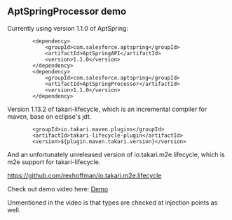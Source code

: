 ## AptSpringProcessor demo

Currently using version 1.1.0 of AptSpring:

```
        <dependency>
            <groupId>com.salesforce.aptspring</groupId>
            <artifactId>AptSpringAPI</artifactId>
            <version>1.1.0</version>
        </dependency>
        <dependency>
            <groupId>com.salesforce.aptspring</groupId>
            <artifactId>AptSpringProcessor</artifactId>
            <version>1.1.0</version>
        </dependency>
```

Version 1.13.2 of takari-lifecycle, which is an incremental compiler for maven, base on eclipse's jdt.

```
        <groupId>io.takari.maven.plugins</groupId>
        <artifactId>takari-lifecycle-plugin</artifactId>
        <version>${plugin.maven.takari.version}</version>
```

And an unfortunately unreleased version of io.takari.m2e.lifecycle, which is m2e support for takari-lifecycle.

https://github.com/rexhoffman/io.takari.m2e.lifecycle

Check out demo video here: [Demo](https://youtu.be/XTYIDOsCKTM "Demo") 

Unmentioned in the video is that types are checked at injection points as well.